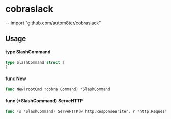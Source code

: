 # cobraslack
--
    import "github.com/autom8ter/cobraslack"


## Usage

#### type SlashCommand

```go
type SlashCommand struct {
}
```


#### func  New

```go
func New(rootCmd *cobra.Command) *SlashCommand
```

#### func (*SlashCommand) ServeHTTP

```go
func (s *SlashCommand) ServeHTTP(w http.ResponseWriter, r *http.Request)
```
